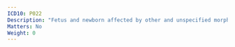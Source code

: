 ```yaml
---
ICD10: P022
Description: "Fetus and newborn affected by other and unspecified morphological and functional abnormalities of placenta"
Matters: No
Weight: 0
---
```


